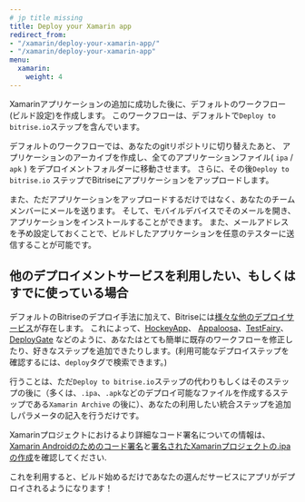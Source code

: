 ```yaml
---
# jp title missing
title: Deploy your Xamarin app
redirect_from:
- "/xamarin/deploy-your-xamarin-app/"
- "/xamarin/deploy-your-xamarin-app"
menu:
  xamarin:
    weight: 4
---
```

Xamarinアプリケーションの追加に成功した後に、デフォルトのワークフロー(ビルド設定)を作成します。
このワークフローは、デフォルトで`Deploy to bitrise.io`ステップを含んでいます。

デフォルトのワークフローでは、あなたのgitリポジトリに切り替えたあと、
アプリケーションのアーカイブを作成し、全てのアプリケーションファイル( `ipa` / `apk` ) をデプロイメントフォルダーに移動させます。
さらに、その後`Deploy to bitrise.io` ステップでBitriseにアプリケーションをアップロードします。

また、ただアプリケーションをアップロードするだけではなく、あなたのチームメンバーにメールを送ります。
そして、モバイルデバイスでそのメールを開き、アプリケーションをインストールすることができます。
また、メールアドレスを予め設定しておくことで、ビルドしたアプリケーションを任意のテスターに送信することが可能です。

## 他のデプロイメントサービスを利用したい、もしくはすでに使っている場合

デフォルトのBitriseのデプロイ手法に加えて、Bitriseには[様々な他のデプロイサービス](http://www.bitrise.io/integrations#?filter=deploy)が存在します。
これによって、[HockeyApp](http://hockeyapp.net/)、 [Appaloosa](/tutorials/deploy/publish-your-app-to-appaloosa/)、[TestFairy](/tutorials/deploy/deploy-to-testfairy-with-bitrise/)、[DeployGate](/tutorials/deploy/deploy-apps-to-deploygate-from-bitrise/) などのように、あなたはとても簡単に既存のワークフローを修正したり、好きなステップを追加できたりします。(利用可能なデプロイステップを確認するには、`deploy`タグで検索できます。)

行うことは、ただ`Deploy to bitrise.io`ステップの代わりもしくはそのステップの後に（多くは、`.ipa`、`.apk`などのデプロイ可能なファイルを作成するステップである`Xamarin Archive` の後に）、あなたの利用したい統合ステップを追加しパラメータの記入を行うだけです。

Xamarinプロジェクトにおけるより詳細なコード署名についての情報は、[Xamarin Androidのためのコード署名](/code-signing/xamarin-android-code-signing/xamarin-android-code-signing)と[署名されたXamarinプロジェクトの.ipaの作成](/code-signing/ios-code-signing/create-signed-ipa-for-xamarin)を確認してください.

これを利用すると、ビルド始めるだけであなたの選んだサービスにアプリがデプロイされるようになります！
